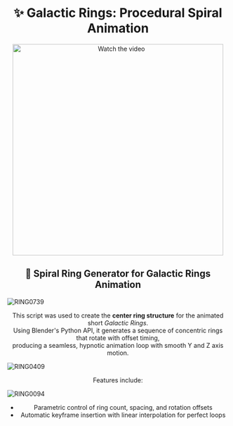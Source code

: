 <h1 align="center">✨ Galactic Rings: Procedural Spiral Animation</h1>


<p align="center">
  <a href="https://youtu.be/X6bI6yZh5U8" target="_blank">
    <img src="https://img.youtube.com/vi/X6bI6yZh5U8/hqdefault.jpg" alt="Watch the video" width="480">
  </a>
</p>

<h2 align="center">🔁 Spiral Ring Generator for Galactic Rings Animation</h2>

![RING0739](https://github.com/user-attachments/assets/d9852cb4-f177-4908-852a-a7fe3d94b15c)


<p align="center">
  This script was used to create the <strong>center ring structure</strong> for the animated short <em>Galactic Rings</em>.<br>
  Using Blender's Python API, it generates a sequence of concentric rings that rotate with offset timing,<br>
  producing a seamless, hypnotic animation loop with smooth Y and Z axis motion.
</p>

![RING0409](https://github.com/user-attachments/assets/247fceb4-717b-4bc8-ae95-29e8edbd05c4)

<p align="center">
  Features include:
</p>

![RING0094](https://github.com/user-attachments/assets/41bf4415-bd4d-4037-bbd7-814e160f7e4a)

<ul align="center">
  <li>Parametric control of ring count, spacing, and rotation offsets</li>
  <li>Automatic keyframe insertion with linear interpolation for perfect loops</li
